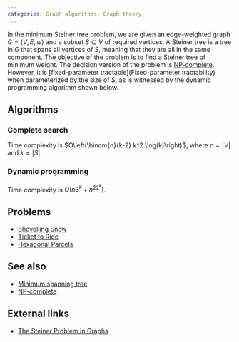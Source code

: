 ```yaml
---
categories: Graph algorithms, Graph theory
...
```


In the minimum Steiner tree problem, we are given an edge-weighted graph $G = (V, E, w)$ and a subset $S \subseteq V$ of required vertices. A Steiner tree is a tree in $G$ that spans all vertices of $S$, meaning that they are all in the same component. The objective of the problem is to find a Steiner tree of minimum weight. The decision version of the problem is [NP-complete](NP-completeness). However, it is [fixed-parameter tractable](Fixed-parameter tractability) when parameterized by the size of $S$, as is witnessed by the dynamic programming algorithm shown below.

## Algorithms

### Complete search
Time complexity is $O\left(\binom{n}{k-2} k^2 \log(k)\right)$, where $n=|V|$ and $k=|S|$.

### Dynamic programming
Time complexity is $O(n3^k + n^22^k)$.


## Problems
* [Shovelling Snow](https://open.kattis.com/problems/shovelling)
* [Ticket to Ride](http://www.csc.kth.se/contest/nwerc/2006/problems/nwerc06.pdf)
* [Hexagonal Parcels](http://contest.felk.cvut.cz/07cerc/solved/h/)

## See also
* [Minimum spanning tree]()
* [NP-complete]()

## External links
* [The Steiner Problem in Graphs](http://sci-hub.cc/10.1002/net.3230010302)


